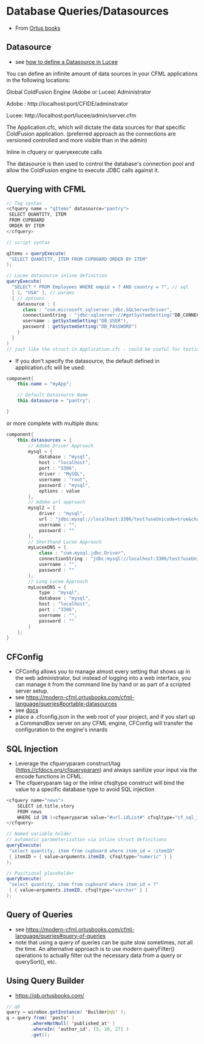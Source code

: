 # Database Queries/Datasources

- From [Ortus books](https://modern-cfml.ortusbooks.com/cfml-language/queries)

## Datasource

- see [how to define a Datasource in Lucee](https://docs.lucee.org/guides/cookbooks/datasource-define-datasource.html)

You can define an infinite amount of data sources in your CFML applications in the following locations:

Global ColdFusion Engine (Adobe or Lucee) Administrator

Adobe : http://localhost:port/CFIDE/adminstrator

Lucee: http://localhost:port/lucee/admin/server.cfm

The Application.cfc, which will dictate the data sources for that specific ColdFusion application. (preferred approach as the connections are versioned controlled and more visible than in the admin)

Inline in cfquery or queryexecute calls

The datasource is then used to control the database's connection pool and allow the ColdFusion engine to execute JDBC calls against it.

## Querying with CFML

```java
// Tag syntax
<cfquery name = "qItems" datasource="pantry">
 SELECT QUANTITY, ITEM
 FROM CUPBOARD
 ORDER BY ITEM
</cfquery>

// script syntax

qItems = queryExecute(
 "SELECT QUANTITY, ITEM FROM CUPBOARD ORDER BY ITEM"
);

// Lucee datasource inline definition
queryExecute(
  "SELECT * FROM Employees WHERE empid = ? AND country = ?", // sql
  [ 1, "USA" ], // params
  { // options
    datasource : {
      class : "com.microsoft.sqlserver.jdbc.SQLServerDriver",
      connectionString : "jdbc:sqlserver://#getSystemSetting("DB_CONNECTIONSTRING")#",
      username : getSystemSetting("DB_USER"),
      password : getSystemSetting("DB_PASSWORD")
    }
  }
)
// just like the struct in Application.cfc - could be useful for testing?
```

- If you don't specify the datasource, the default defined in application.cfc will be used:

```java
component{
    this.name = "myApp";

    // Default Datasource Name
    this.datasource = "pantry";

}
```

or more complete with multiple dsns:

```java
component{
    this.datasources = {
        // Adobe Driver Approach
        mysql = {
            database : "mysql",
            host : "localhost",
            port : "3306",
            driver : "MySQL",
            username : "root",
            password : "mysql",
            options : value
        },
        // Adobe url approach
        mysql2 = {
            driver : "mysql",
            url : "jdbc:mysql://localhost:3306/test?useUnicode=true&characterEncoding=UTF-8&useLegacyDatetimeCode=true",
            username : "",
            password : ""
        },
        // Shorthand Lucee Approach
        myLuceeDNS = {
            class : "com.mysql.jdbc.Driver",
            connectionString : "jdbc:mysql://localhost:3306/test?useUnicode=true&characterEncoding=UTF-8&useLegacyDatetimeCode=true",
            username : "",
            password : ""
        },
        // Long Lucee Approach
        myLuceeDNS = {
            type : "mysql",
            database : "mysql",
            host : "localhost",
            port : "3306",
            username : "",
            password : ""
        }
    };
}
```

## CFConfig

- CFConfig allows you to manage almost every setting that shows up in the web administrator, but instead of logging into a web interface, you can manage it from the command line by hand or as part of a scripted server setup.
- see https://modern-cfml.ortusbooks.com/cfml-language/queries#portable-datasources
- see [docs](https://cfconfig.ortusbooks.com/)
- place a .cfconfig.json in the web root of your project, and if you start up a CommandBox server on any CFML engine, CFConfig will transfer the configuration to the engine's innards

## SQL Injection

- Leverage the cfqueryparam construct/tag (https://cfdocs.org/cfqueryparam) and always sanitize your input via the encode functions in CFML.
- The cfqueryparam tag or the inline cfsqltype construct will bind the value to a specific database type to avoid SQL injection

```java
<cfquery name="news">
    SELECT id,title,story
    FROM news
    WHERE id IN (<cfqueryparam value="#url.idList#" cfsqltype="cf_sql_integer" list="true">)
</cfquery>
```

```java
// Named variable holder
// automatic parameterization via inline struct definitions
queryExecute(
 "select quantity, item from cupboard where item_id = :itemID"
 { itemID = { value=arguments.itemID, cfsqltype="numeric" } }
);

// Positional placeholder
queryExecute(
 "select quantity, item from cupboard where item_id = ?"
 [ { value=arguments.itemID, cfsqltype="varchar" } ]
);
```

## Query of Queries

- see https://modern-cfml.ortusbooks.com/cfml-language/queries#query-of-queries
- note that using a query of queries can be quite slow sometimes, not all the time. An alternative approach is to use modern queryFilter() operations to actually filter out the necessary data from a query or querySort(), etc.

## Using Query Builder

- https://qb.ortusbooks.com/

```java
// qb
query = wirebox.getInstance( 'Builder@qb' );
q = query.from( 'posts' )
         .whereNotNull( 'published_at' )
         .whereIn( 'author_id', [5, 10, 27] )
         .get();
```
